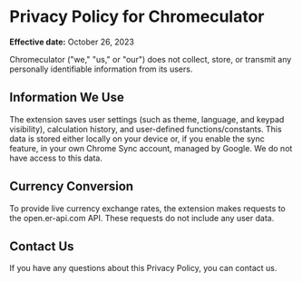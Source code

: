 # Privacy Policy for Chromeculator

**Effective date:** October 26, 2023

Chromeculator ("we," "us," or "our") does not collect, store, or transmit any personally identifiable information from its users.

## Information We Use

The extension saves user settings (such as theme, language, and keypad visibility), calculation history, and user-defined functions/constants. This data is stored either locally on your device or, if you enable the sync feature, in your own Chrome Sync account, managed by Google. We do not have access to this data.

## Currency Conversion

To provide live currency exchange rates, the extension makes requests to the open.er-api.com API. These requests do not include any user data.

## Contact Us

If you have any questions about this Privacy Policy, you can contact us.
